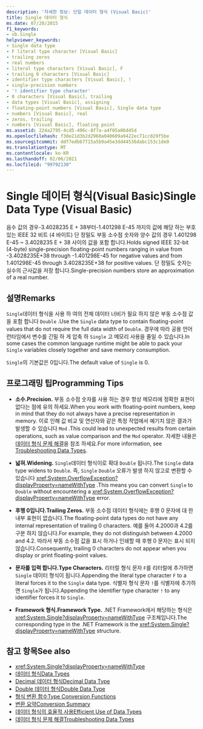 ```yaml
---
description: '자세한 정보: 단일 데이터 형식 (Visual Basic)'
title: Single 데이터 형식
ms.date: 07/20/2015
f1_keywords:
- vb.Single
helpviewer_keywords:
- Single data type
- F literal type character [Visual Basic]
- trailing zeros
- real numbers
- literal type characters [Visual Basic], F
- trailing 0 characters [Visual Basic]
- identifier type characters [Visual Basic], !
- single-precision numbers
- '! identifier type character'
- 0 characters [Visual Basic], trailing
- data types [Visual Basic], assigning
- floating-point numbers [Visual Basic], Single data type
- numbers [Visual Basic], real
- zeros, trailing
- numbers [Visual Basic], floating point
ms.assetid: 224a2795-4cd5-496c-8f7a-a4f05a06d45d
ms.openlocfilehash: f30e21d3b2d2960a040609a9422ec71cc029f5be
ms.sourcegitcommit: ddf7edb67715a5b9a45e3dd44536dabc153c1de0
ms.translationtype: MT
ms.contentlocale: ko-KR
ms.lasthandoff: 02/06/2021
ms.locfileid: "99792130"
---
```

# <a name="single-data-type-visual-basic"></a><span data-ttu-id="f65e7-103">Single 데이터 형식(Visual Basic)</span><span class="sxs-lookup"><span data-stu-id="f65e7-103">Single Data Type (Visual Basic)</span></span>

<span data-ttu-id="f65e7-104">음수 값의 경우-3.4028235 E + 38부터-1.401298 E-45 까지의 값에 해당 하는 부호 있는 IEEE 32 비트 (4 바이트) 단 정밀도 부동 소수점 숫자와 양수 값의 경우 1.401298 E-45 ~ 3.4028235 E + 38 사이의 값을 포함 합니다.</span><span class="sxs-lookup"><span data-stu-id="f65e7-104">Holds signed IEEE 32-bit (4-byte) single-precision floating-point numbers ranging in value from -3.4028235E+38 through -1.401298E-45 for negative values and from 1.401298E-45 through 3.4028235E+38 for positive values.</span></span> <span data-ttu-id="f65e7-105">단 정밀도 숫자는 실수의 근사값을 저장 합니다.</span><span class="sxs-lookup"><span data-stu-id="f65e7-105">Single-precision numbers store an approximation of a real number.</span></span>  
  
## <a name="remarks"></a><span data-ttu-id="f65e7-106">설명</span><span class="sxs-lookup"><span data-stu-id="f65e7-106">Remarks</span></span>  

 <span data-ttu-id="f65e7-107">`Single`데이터 형식을 사용 하 여의 전체 데이터 너비가 필요 하지 않은 부동 소수점 값을 포함 합니다 `Double` .</span><span class="sxs-lookup"><span data-stu-id="f65e7-107">Use the `Single` data type to contain floating-point values that do not require the full data width of `Double`.</span></span> <span data-ttu-id="f65e7-108">경우에 따라 공용 언어 런타임에서 변수를 긴밀 하 게 압축 하 `Single` 고 메모리 사용을 줄일 수 있습니다.</span><span class="sxs-lookup"><span data-stu-id="f65e7-108">In some cases the common language runtime might be able to pack your `Single` variables closely together and save memory consumption.</span></span>  
  
 <span data-ttu-id="f65e7-109">`Single`의 기본값은 0입니다.</span><span class="sxs-lookup"><span data-stu-id="f65e7-109">The default value of `Single` is 0.</span></span>  
  
## <a name="programming-tips"></a><span data-ttu-id="f65e7-110">프로그래밍 팁</span><span class="sxs-lookup"><span data-stu-id="f65e7-110">Programming Tips</span></span>  
  
- <span data-ttu-id="f65e7-111">**소수.**</span><span class="sxs-lookup"><span data-stu-id="f65e7-111">**Precision.**</span></span> <span data-ttu-id="f65e7-112">부동 소수점 숫자를 사용 하는 경우 항상 메모리에 정확한 표현이 없다는 점에 유의 하세요.</span><span class="sxs-lookup"><span data-stu-id="f65e7-112">When you work with floating-point numbers, keep in mind that they do not always have a precise representation in memory.</span></span> <span data-ttu-id="f65e7-113">이로 인해 값 비교 및 연산자와 같은 특정 작업에서 예기치 않은 결과가 발생할 수 있습니다 `Mod` .</span><span class="sxs-lookup"><span data-stu-id="f65e7-113">This could lead to unexpected results from certain operations, such as value comparison and the `Mod` operator.</span></span> <span data-ttu-id="f65e7-114">자세한 내용은 [데이터 형식 문제 해결](../../programming-guide/language-features/data-types/troubleshooting-data-types.md)을 참조 하세요.</span><span class="sxs-lookup"><span data-stu-id="f65e7-114">For more information, see [Troubleshooting Data Types](../../programming-guide/language-features/data-types/troubleshooting-data-types.md).</span></span>  
  
- <span data-ttu-id="f65e7-115">**넓혀.**</span><span class="sxs-lookup"><span data-stu-id="f65e7-115">**Widening.**</span></span> <span data-ttu-id="f65e7-116">`Single`데이터 형식이로 확대 `Double` 됩니다.</span><span class="sxs-lookup"><span data-stu-id="f65e7-116">The `Single` data type widens to `Double`.</span></span> <span data-ttu-id="f65e7-117">즉, `Single` `Double` 오류가 발생 하지 않고로 변환할 수 있습니다 <xref:System.OverflowException?displayProperty=nameWithType> .</span><span class="sxs-lookup"><span data-stu-id="f65e7-117">This means you can convert `Single` to `Double` without encountering a <xref:System.OverflowException?displayProperty=nameWithType> error.</span></span>  
  
- <span data-ttu-id="f65e7-118">**후행 0입니다.**</span><span class="sxs-lookup"><span data-stu-id="f65e7-118">**Trailing Zeros.**</span></span> <span data-ttu-id="f65e7-119">부동 소수점 데이터 형식에는 후행 0 문자에 대 한 내부 표현이 없습니다.</span><span class="sxs-lookup"><span data-stu-id="f65e7-119">The floating-point data types do not have any internal representation of trailing 0 characters.</span></span> <span data-ttu-id="f65e7-120">예를 들어 4.2000과 4.2를 구분 하지 않습니다.</span><span class="sxs-lookup"><span data-stu-id="f65e7-120">For example, they do not distinguish between 4.2000 and 4.2.</span></span> <span data-ttu-id="f65e7-121">따라서 부동 소수점 값을 표시 하거나 인쇄할 때 후행 0 문자는 표시 되지 않습니다.</span><span class="sxs-lookup"><span data-stu-id="f65e7-121">Consequently, trailing 0 characters do not appear when you display or print floating-point values.</span></span>  
  
- <span data-ttu-id="f65e7-122">**문자를 입력 합니다.**</span><span class="sxs-lookup"><span data-stu-id="f65e7-122">**Type Characters.**</span></span> <span data-ttu-id="f65e7-123">리터럴 형식 문자 `F`를 리터럴에 추가하면 `Single` 데이터 형식이 됩니다.</span><span class="sxs-lookup"><span data-stu-id="f65e7-123">Appending the literal type character `F` to a literal forces it to the `Single` data type.</span></span> <span data-ttu-id="f65e7-124">식별자 형식 문자 `!`를 식별자에 추가하면 `Single`가 됩니다.</span><span class="sxs-lookup"><span data-stu-id="f65e7-124">Appending the identifier type character `!` to any identifier forces it to `Single`.</span></span>  
  
- <span data-ttu-id="f65e7-125">**Framework 형식.**</span><span class="sxs-lookup"><span data-stu-id="f65e7-125">**Framework Type.**</span></span> <span data-ttu-id="f65e7-126">.NET Framework에서 해당하는 형식은 <xref:System.Single?displayProperty=nameWithType> 구조체입니다.</span><span class="sxs-lookup"><span data-stu-id="f65e7-126">The corresponding type in the .NET Framework is the <xref:System.Single?displayProperty=nameWithType> structure.</span></span>  
  
## <a name="see-also"></a><span data-ttu-id="f65e7-127">참고 항목</span><span class="sxs-lookup"><span data-stu-id="f65e7-127">See also</span></span>

- <xref:System.Single?displayProperty=nameWithType>
- [<span data-ttu-id="f65e7-128">데이터 형식</span><span class="sxs-lookup"><span data-stu-id="f65e7-128">Data Types</span></span>](index.md)
- [<span data-ttu-id="f65e7-129">Decimal 데이터 형식</span><span class="sxs-lookup"><span data-stu-id="f65e7-129">Decimal Data Type</span></span>](decimal-data-type.md)
- [<span data-ttu-id="f65e7-130">Double 데이터 형식</span><span class="sxs-lookup"><span data-stu-id="f65e7-130">Double Data Type</span></span>](double-data-type.md)
- [<span data-ttu-id="f65e7-131">형식 변환 함수</span><span class="sxs-lookup"><span data-stu-id="f65e7-131">Type Conversion Functions</span></span>](../functions/type-conversion-functions.md)
- [<span data-ttu-id="f65e7-132">변환 요약</span><span class="sxs-lookup"><span data-stu-id="f65e7-132">Conversion Summary</span></span>](../keywords/conversion-summary.md)
- [<span data-ttu-id="f65e7-133">데이터 형식의 효율적 사용</span><span class="sxs-lookup"><span data-stu-id="f65e7-133">Efficient Use of Data Types</span></span>](../../programming-guide/language-features/data-types/efficient-use-of-data-types.md)
- [<span data-ttu-id="f65e7-134">데이터 형식 문제 해결</span><span class="sxs-lookup"><span data-stu-id="f65e7-134">Troubleshooting Data Types</span></span>](../../programming-guide/language-features/data-types/troubleshooting-data-types.md)
